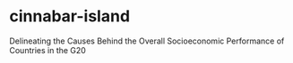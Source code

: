 # cinnabar-island
Delineating the Causes Behind the Overall Socioeconomic Performance of Countries in the G20
